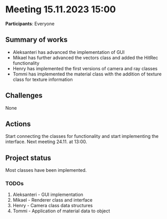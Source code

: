 # Meeting 15.11.2023 15:00

**Participants**: 
Everyone

## Summary of works

- Aleksanteri has advanced the implementation of GUI
- Mikael has further advanced the vectors class and added the HitRec functionality
- Henry has implemented the first versions of camera and ray classes
- Tommi has implemented the material class with the addition of texture class for texture information

## Challenges

None

## Actions

Start connecting the classes for functionality and start implementing the interface.
Next meeting 24.11. at 13:00.

## Project status 
Most classes have been implemented. 

### TODOs
1. Aleksanteri - GUI implementation
2. Mikael - Renderer class and interface
3. Henry - Camera class data structures
4. Tommi - Application of material data to object
